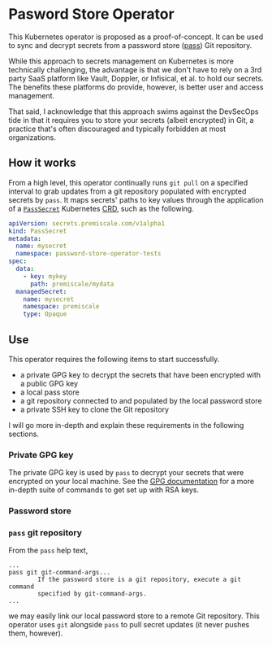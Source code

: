 # Pasword Store Operator

This Kubernetes operator is proposed as a proof-of-concept. It can be used to sync and decrypt secrets from a password store ([pass](https://www.passwordstore.org/)) Git repository.

While this approach to secrets management on Kubernetes is more technically challenging, the advantage is that we don't have to rely on a 3rd party SaaS platform like Vault, Doppler,
or Infisical, et al. to hold our secrets. The benefits these platforms do provide, however, is better user and access management.

That said, I acknowledge that this approach swims against the DevSecOps tide in that it requires you to store your secrets (albeit encrypted) in Git, a practice
that's often discouraged and typically forbidden at most organizations.

## How it works

From a high level, this operator continually runs `git pull` on a specified interval to grab updates from a git repository populated with encrypted
secrets by `pass`. It maps secrets' paths to key values through the application of a [`PassSecret`](helm/operator/crds/PassSecret.yaml) Kubernetes [CRD](https://kubernetes.io/docs/concepts/extend-kubernetes/api-extension/custom-resources/),
such as the following.

```yaml
apiVersion: secrets.premiscale.com/v1alpha1
kind: PassSecret
metadata:
  name: mysecret
  namespace: password-store-operator-tests
spec:
  data:
    - key: mykey
      path: premiscale/mydata
  managedSecret:
    name: mysecret
    namespace: premiscale
    type: Opaque
```

## Use

This operator requires the following items to start successfully.

- a private GPG key to decrypt the secrets that have been encrypted with a public GPG key
- a local pass store
- a git repository connected to and populated by the local password store
- a private SSH key to clone the Git repository

I will go more in-depth and explain these requirements in the following sections.

### Private GPG key

The private GPG key is used by `pass` to decrypt your secrets that were encrypted on your local machine. See the [GPG documentation](docs/setup/gpg.md) for a more in-depth suite of commands to get set up with RSA keys.

### Password store

### `pass` git repository

From the `pass` help text,

```text
...
pass git git-command-args...
        If the password store is a git repository, execute a git command
        specified by git-command-args.
...
```

we may easily link our local password store to a remote Git repository. This operator uses `git` alongside `pass` to pull secret updates (it never pushes them, however).